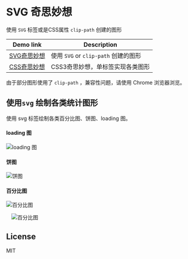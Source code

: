 # SVG 奇思妙想 
使用 `SVG` 标签或是CSS属性 `clip-path` 创建的图形

| Demo link | Description |
| ------| ------ | 
| [SVG奇思妙想](http://chokcoco.github.io/demo/svg/html/index.html)  | 使用 `SVG` or `clip-path` 创建的图形 | 
| [CSS奇思妙想](http://chokcoco.github.io/magicCss/html/index.html) | CSS3奇思妙想，单标签实现各类图形 |

由于部分图形使用了 `clip-path` ，兼容性问题，请使用 Chrome 浏览器浏览。

## 使用`svg` 绘制各类统计图形

使用 svg 标签绘制各类百分比图、饼图、loading 图。

#### loading 图
![loading 图](https://github.com/chokcoco/SVG/blob/master/static/images/1.gif)

#### 饼图
![饼图](https://github.com/chokcoco/SVG/blob/master/static/images/2.gif)

#### 百分比图
![百分比图](https://github.com/chokcoco/SVG/blob/master/static/images/3.gif)

  　![百分比图](https://github.com/chokcoco/SVG/blob/master/static/images/4.gif)

## License
MIT
